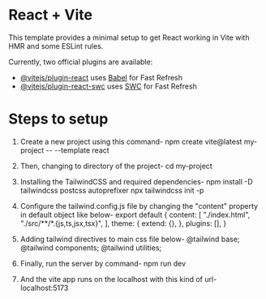 # React + Vite

This template provides a minimal setup to get React working in Vite with HMR and some ESLint rules.

Currently, two official plugins are available:

- [@vitejs/plugin-react](https://github.com/vitejs/vite-plugin-react/blob/main/packages/plugin-react/README.md) uses [Babel](https://babeljs.io/) for Fast Refresh
- [@vitejs/plugin-react-swc](https://github.com/vitejs/vite-plugin-react-swc) uses [SWC](https://swc.rs/) for Fast Refresh


# Steps to setup

1. Create a new project using this command- npm create vite@latest my-project -- --template react
2. Then, changing to directory of the project- cd my-project
3. Installing the TailwindCSS and required dependencies- npm install -D tailwindcss postcss autoprefixer
npx tailwindcss init -p
4. Configure the tailwind.config.js file by changing the "content" property in default object like below-
    export default {
      content: [
        "./index.html",
        "./src/**/*.{js,ts,jsx,tsx}",
      ],
      theme: {
        extend: {},
      },
      plugins: [],
    }
5. Adding tailwind directives to main css file below-
@tailwind base;
@tailwind components;
@tailwind utilities;

6. Finally, run the server by command- npm run dev
7. And the vite app runs on the localhost with this kind of url- localhost:5173
